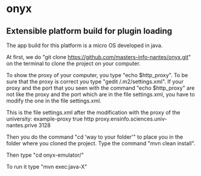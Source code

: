 # onyx
## Extensible platform build for plugin loading
The app build for this platform is a micro OS developed in java.


At first, we do "git clone https://github.com/masters-info-nantes/onyx.git" on the terminal to clone the project on your computer.

To show the proxy of your computer, you type "echo $http_proxy".
To be sure that the proxy is correct you type "gedit /.m2/settings.xml".
If your proxy and the port that you seen with the command "echo $http_proxy" are not like the proxy and the port which are in the file settings.xml, you have to modify the one in the file settings.xml.

This is the file settings.xml after the modification with the proxy of the university:
  <settings>
    <proxies>
      <proxy>
        <id>example-proxy</id>
        <active>true</active>
        <protocol>http</protocol>
        <host>proxy.ensinfo.sciences.univ-nantes.prive</host>
        <port>3128</port>
      </proxy>
    </proxies>
  </settings>

Then you do the command "cd 'way to your folder'" to place you in the folder where you cloned the project.
Type the command "mvn clean install".

Then type "cd onyx-emulator/"

To run it type "mvn exec:java-X"
